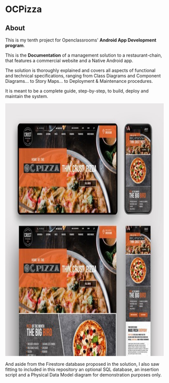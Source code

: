 # OCPizza

## About

This is my tenth project for Openclassrooms' **Android App Development program**.

This is the **Documentation** of a management solution to a restaurant-chain, that features a commercial website and a Native Android app.

The solution is thoroughly explained and covers all aspects of functional and technical specifications, ranging from Class Diagrams and Component Diagrams… to Story Maps… to Deployment & Maintenance procedures.

It is meant to be a complete guide, step-by-step, to build, deploy and maintain the system.


<img src = "preview.jpeg" height="800">

And aside from the Firestore database proposed in the solution, I also saw fitting to included in this repository an optional SQL database, an insertion script and a Physical Data Model diagram for demonstration purposes only.

